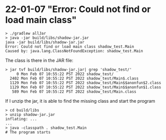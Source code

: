 # 22-01-07 "Error: Could not find or load main class"


```
> ./gradlew allJar
> java -jar build/libs/shadow-jar.jar
java -jar build/libs/shadow-jar.jar    
Error: Could not find or load main class shadow_test.Main
Caused by: java.lang.ClassNotFoundException: shadow_test.Main
```

The class is there in the JAR file:

```
> jar tvf build/libs/shadow-jar.jar| grep 'shadow_test/'
     0 Mon Feb 07 10:55:22 PST 2022 shadow_test/
  2402 Mon Feb 07 10:55:22 PST 2022 shadow_test/Main$.class
  1129 Mon Feb 07 10:55:22 PST 2022 shadow_test/Main$$anonfun$2.class
  1129 Mon Feb 07 10:55:22 PST 2022 shadow_test/Main$$anonfun$1.class
   589 Mon Feb 07 10:55:22 PST 2022 shadow_test/Main.class

```

If I unzip the jar, it is able to find the missing class and start the program

```
> cd build/libs
> unzip shadow-jar.jar
inflating: ...
...
> java -classpath . shadow_test.Main
# The program starts
```
